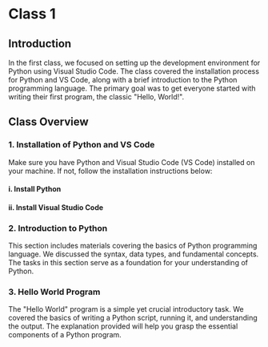 # Class 1
## Introduction
In the first class, we focused on setting up the development environment for Python using Visual Studio Code. The class covered the installation process for Python and VS Code, along with a brief introduction to the Python programming language. The primary goal was to get everyone started with writing their first program, the classic "Hello, World!".
## Class Overview
### 1. Installation of Python and VS Code
Make sure you have Python and Visual Studio Code (VS Code) installed on your machine. If not, follow the installation instructions below:

#### i. Install Python
#### ii. Install Visual Studio Code

### 2. Introduction to Python
This section includes materials covering the basics of Python programming language. We discussed the syntax, data types, and fundamental concepts. The tasks in this section serve as a foundation for your understanding of Python.
### 3. Hello World Program
The "Hello World" program is a simple yet crucial introductory task. We covered the basics of writing a Python script, running it, and understanding the output. The explanation provided will help you grasp the essential components of a Python program.
